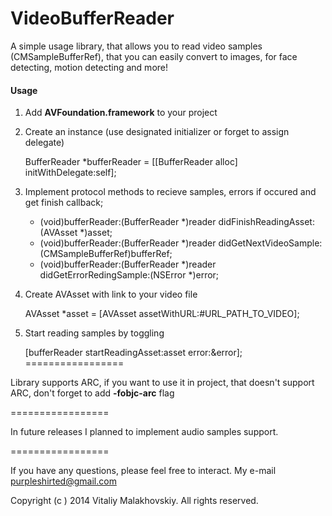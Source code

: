 VideoBufferReader
=================

A simple usage library, that allows you to read video samples (CMSampleBufferRef), that you can easily convert to images, for face detecting, motion detecting and more!

#### Usage

1) Add **AVFoundation.framework** to your project 

2) Create an instance (use designated initializer or forget to assign delegate)

	BufferReader *bufferReader = [[BufferReader alloc] initWithDelegate:self];
	
3) Implement protocol methods to recieve samples, errors if occured and get finish callback;

	- (void)bufferReader:(BufferReader *)reader didFinishReadingAsset:(AVAsset *)asset;
	- (void)bufferReader:(BufferReader *)reader didGetNextVideoSample:(CMSampleBufferRef)bufferRef;
	- (void)bufferReader:(BufferReader *)reader didGetErrorRedingSample:(NSError *)error;

4) Create AVAsset with link to your video file

	AVAsset *asset = [AVAsset assetWithURL:#URL_PATH_TO_VIDEO];
	
5) Start reading samples by toggling 

	[bufferReader startReadingAsset:asset error:&error];
=================

Library supports ARC, if you want to use it in project, that doesn't support ARC, don't forget to add **-fobjc-arc** flag
	
=================
	
In future releases I planned to implement audio samples support.

=================

If you have any questions, please feel free to interact.
My e-mail <purpleshirted@gmail.com>

Copyright (c ) 2014 Vitaliy Malakhovskiy. All rights reserved.